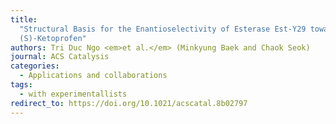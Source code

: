 ```yaml
---
title:
  "Structural Basis for the Enantioselectivity of Esterase Est-Y29 toward
  (S)-Ketoprofen"
authors: Tri Duc Ngo <em>et al.</em> (Minkyung Baek and Chaok Seok)
journal: ACS Catalysis
categories:
  - Applications and collaborations
tags:
  - with experimentallists
redirect_to: https://doi.org/10.1021/acscatal.8b02797
---
```

